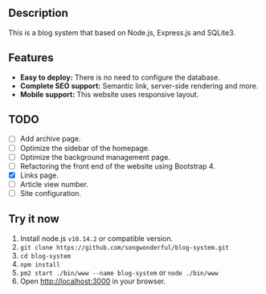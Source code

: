 ## Description
This is a blog system that based on Node.js, Express.js and SQLite3.

## Features
+ **Easy to deploy:** There is no need to configure the database.
+ **Complete SEO support:** Semantic link, server-side rendering and more.
+ **Mobile support:** This website uses responsive layout.

## TODO
- [ ] Add archive page.
- [ ] Optimize the sidebar of the homepage.
- [ ] Optimize the background management page.
- [ ] Refactoring the front end of the website using Bootstrap 4.
- [x] Links page.
- [ ] Article view number.
- [ ] Site configuration.

## Try it now
1. Install node.js `v10.14.2` or compatible version.
2. `git clone https://github.com/songwonderful/blog-system.git`
3. `cd blog-system`
4. `npm install`
5. `pm2 start ./bin/www --name blog-system` or `node ./bin/www`
6. Open [http://localhost:3000](http://localhost:3000) in your browser.
